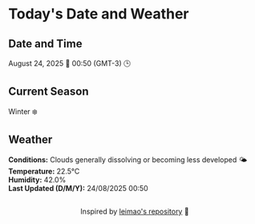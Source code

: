 # Today's Date and Weather
    
## Date and Time
August 24, 2025 📅
00:50 (GMT-3) 🕒

## Current Season
Winter ❄️
## Weather 
**Conditions:** Clouds generally dissolving or becoming less developed 🌤
**Temperature:** 22.5°C  
**Humidity:** 42.0%  
**Last Updated (D/M/Y):** 24/08/2025 00:50
##
<div align="center">Inspired by <a href="https://github.com/leimao/What-Is-The-Date-Today">leimao's repository</a> 🌱</div>
